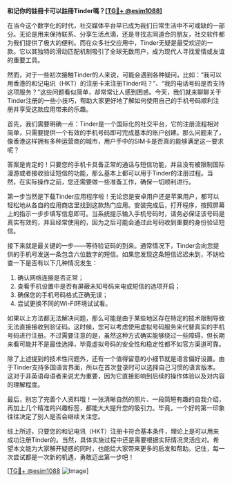 **和记你的註冊卡可以註冊Tinder嗎？[[TG💪+ @esim1088](https://t.me/s/esim1088)]**

在当今这个数字化的时代，社交媒体平台早已成为我们日常生活中不可或缺的一部分。无论是用来保持联系、分享生活点滴，还是寻找志同道合的朋友，社交软件都为我们提供了极大的便利。而在众多社交应用中，Tinder无疑是最受欢迎的一款。它以其独特的滑动匹配机制吸引了全球无数用户，成为现代人寻找爱情或友谊的重要工具。

然而，对于一些初次接触Tinder的人来说，可能会遇到各种疑问，比如：“我可以用香港的和记电讯（HKT）的注册卡来注册Tinder吗？”、“我的电话号码是否支持这项服务？”这些问题看似简单，却常常让人感到困惑。今天，我们就来聊聊关于Tinder注册的一些小技巧，帮助大家更好地了解如何使用自己的手机号码顺利注册并享受这款应用带来的乐趣。

首先，我们需要明确一点：Tinder是一个国际化的社交平台，它的注册流程相对简单，只需要提供一个有效的手机号码即可完成基本的账户创建。那么问题来了，像香港这样拥有多种运营商的城市，用户手中的SIM卡是否真的能够满足这一要求呢？

答案是肯定的！只要您的手机卡具备正常的通话与短信功能，并且没有被限制国际漫游或者接收验证短信的功能，那么基本上都可以用于Tinder的注册过程。当然，在实际操作之前，您还需要做一些准备工作，确保一切顺利进行。

第一步当然是下载Tinder应用程序啦！无论您是安卓用户还是苹果用户，都可以轻松地从各自的应用商店里找到这款热门应用。安装完成后，打开程序，按照屏幕上的指示一步步填写信息即可。当系统提示输入手机号码时，请务必保证该号码是真实有效的，并且经常使用的，因为之后可能会通过此号码收到重要的身份验证短信。

接下来就是最关键的一步——等待验证码的到来。通常情况下，Tinder会向您提供的手机号发送一条包含六位数字的短信。如果您发现这条短信迟迟未到，不妨检查一下是否有以下几种情况发生：

1. 确认网络连接是否正常；
2. 查看手机设置中是否有屏蔽未知号码来电或短信的选项开启；
3. 确保您的手机号码格式正确无误；
4. 尝试更换不同的Wi-Fi环境试试看。

如果以上方法都无法解决问题，那么可能是由于某些地区存在特定的技术限制导致无法直接接收到验证码。这时候，您可以考虑使用虚拟号码服务来代替真实的手机号码进行注册。不过需要注意的是，虽然这种方式确实能够绕过一些障碍，但长期来看可能并不是最佳选择，毕竟虚拟号码的安全性和稳定性都不如官方渠道可靠。

除了上述提到的技术性问题外，还有一个值得留意的小细节就是语言偏好设置。由于Tinder支持多国语言界面，所以在首次登录时可以选择自己习惯的语言版本。这对于非英语母语者来说尤为重要，因为它直接影响到后续的操作体验以及对内容的理解程度。

最后，别忘了完善个人资料哦！一张清晰自然的照片、一段简短有趣的自我介绍，再加上几个精准的兴趣标签，都能大大提升您的吸引力。毕竟，一个好的第一印象往往决定了别人是否会继续关注您。

综上所述，只要您的和记电讯（HKT）注册卡符合基本条件，理论上是可以用来成功注册Tinder的。当然，具体实施过程中还是需要根据实际情况灵活应对。希望本文能为大家解开疑惑的同时，也能给大家带来更多的启发和帮助。记住，每一次尝试都是一次新的机遇，勇敢迈出第一步吧！

[[TG💪+ @esim1088](https://t.me/s/esim1088) ![Image](https://i.postimg.cc/4NQfJmqS/Snipaste-2025-05-13-00-14-12.png)]